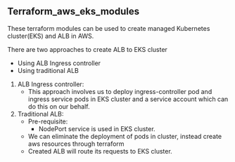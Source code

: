 ## Terraform_aws_eks_modules

These terraform modules can be used to create managed Kubernetes cluster(EKS) and ALB in AWS.

There are two approaches to create ALB to EKS cluster
   * Using ALB Ingress controller
   * Using traditional ALB 
   
1.  ALB Ingress controller: 
    * This approach involves us to deploy ingress-controller pod and ingress 
    service pods in EKS cluster and a service account which can do this on our
    behalf. 
2. Traditional ALB:
    * Pre-requisite:
      * NodePort service is used in EKS cluster.
    * We can eliminate the deployment of pods in cluster, instead create aws
    resources through terraform
    * Created ALB will route its requests to EKS cluster.
    
